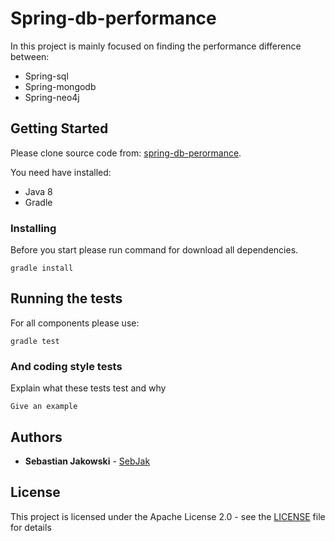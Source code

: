 # Spring-db-performance

In this project is mainly focused on finding the performance difference between:  
- Spring-sql
- Spring-mongodb
- Spring-neo4j 

## Getting Started

Please clone source code from: [spring-db-perormance](https://github.com/SebJak/spring-db-performance.git).

You need have installed:
- Java 8
- Gradle


### Installing
Before you start please run command for download all dependencies.

```
gradle install
```

## Running the tests

For all components please use:
 ```
 gradle test
 ```

### And coding style tests

Explain what these tests test and why

```
Give an example
```

## Authors

* **Sebastian Jakowski** - [SebJak](https://github.com/SebJak)

## License

This project is licensed under the Apache License 2.0 - see the [LICENSE](LICENSE) file for details
